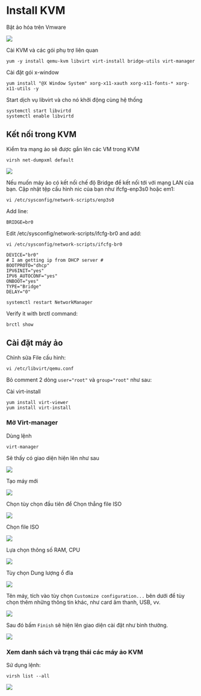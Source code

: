 # Install KVM
Bật ảo hóa trên Vmware

<img src="https://i.imgur.com/PqSA82r.png">

Cài KVM và các gói phụ trợ liên quan
```
yum -y install qemu-kvm libvirt virt-install bridge-utils virt-manager
```

Cài đặt gói x-window 
```
yum install "@X Window System" xorg-x11-xauth xorg-x11-fonts-* xorg-x11-utils -y
```

Start dịch vụ libvirt và cho nó khởi động cùng hệ thống
```
systemctl start libvirtd
systemctl enable libvirtd
```

## Kết nối trong KVM
Kiểm tra mạng ảo sẽ được gắn lên các VM trong KVM
```
virsh net-dumpxml default
```

<img src="https://i.imgur.com/9AzTVMm.png">

Nếu muốn máy ảo có kết nối chế độ Bridge để kết nối tới với mạng LAN của bạn. Cập nhật tệp cấu hình nic của bạn như ifcfg-enp3s0 hoặc em1:
```
vi /etc/sysconfig/network-scripts/enp3s0
```
Add line:
```
BRIDGE=br0
```
Edit /etc/sysconfig/network-scripts/ifcfg-br0 and add:
```
vi /etc/sysconfig/network-scripts/ifcfg-br0
```
```
DEVICE="br0"
# I am getting ip from DHCP server #
BOOTPROTO="dhcp"
IPV6INIT="yes"
IPV6_AUTOCONF="yes"
ONBOOT="yes"
TYPE="Bridge"
DELAY="0"
```
```
systemctl restart NetworkManager
```
Verify it with brctl command:
```
brctl show
```

## Cài đặt máy ảo
Chỉnh sửa File cấu hình:
```
vi /etc/libvirt/qemu.conf
```
Bỏ comment 2 dòng `user="root"` và `group="root"` như sau:


Cài virt-install
```
yum install virt-viewer
yum install virt-install
```

### Mở Virt-manager
Dùng lệnh
```
virt-manager
```
Sẽ thấy có giao diện hiện lên như sau

<img src="https://i.imgur.com/LEk8bGJ.png">

Tạo máy mới

<img src="https://i.imgur.com/JoRBtT0.png">

Chọn tùy chọn đầu tiên để Chọn thẳng file ISO

<IMG SRC="https://i.imgur.com/5ApYp2k.png">

Chọn file ISO

<IMG SRC="https://i.imgur.com/5p6jsqm.png">

Lựa chọn thông số RAM, CPU

<img src="https://i.imgur.com/nj2UFJ6.png">

Tùy chọn Dung lượng ổ đĩa

<img src="https://i.imgur.com/oLGx7pz.png">

Tên máy, tích vào tùy chọn `Customize configuration...` bên dưới để tùy chọn thêm những thông tin khác, như card âm thanh, USB, vv.

<img src="https://i.imgur.com/8NYgrgy.png">

Sau đó bấm `Finish` sẽ hiện lên giao diện cài đặt như bình thường. 

<img src="https://i.imgur.com/4QxcZz6.png">

### Xem danh sách và trạng thái các máy ảo KVM
Sử dụng lệnh:
```
virsh list --all
```

<img src="https://i.imgur.com/5nbScfl.png">






